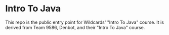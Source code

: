 # Intro To Java

This repo is the public entry point for Wildcards' "Intro To Java" course. It is derived from Team 9586, Denbot, and their "Intro To Java" course.
